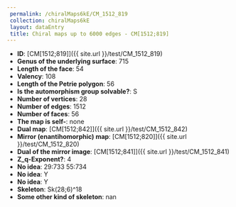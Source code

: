 ```yaml
--- 
 permalink: /chiralMaps6kE/CM_1512_819 
 collection: chiralMaps6kE
 layout: dataEntry
 title: Chiral maps up to 6000 edges - CM[1512;819]
---
```


- **ID**: [CM[1512;819]]({{ site.url }}/test/CM_1512_819)
- **Genus of the underlying surface**: 715
- **Length of the face**: 54
- **Valency**: 108
- **Length of the Petrie polygon**: 56
- **Is the automorphism group solvable?**: S
- **Number of vertices**: 28
- **Number of edges**: 1512
- **Number of faces**: 56
- **The map is self-**: none
- **Dual map**: [CM[1512;842]]({{ site.url }}/test/CM_1512_842)
- **Mirror (enantihomorphic) map**: [CM[1512;820]]({{ site.url }}/test/CM_1512_820)
- **Dual of the mirror image**: [CM[1512;841]]({{ site.url }}/test/CM_1512_841)
- **Z_q-Exponent?**: 4
- **No idea**:  29:733 55:734
- **No idea**: Y
- **No idea**: Y
- **Skeleton**: Sk(28;6)^18
- **Some other kind of skeleton**: nan
